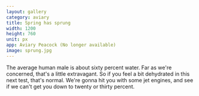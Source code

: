 ```yaml
---
layout: gallery
category: aviary
title: Spring has sprung
width: 1200
height: 760
unit: px
app: Aviary Peacock (No longer available)
image: sprung.jpg
---
```


The average human male is about sixty percent water. Far as we're concerned, that's a little extravagant. So if you feel a bit dehydrated in this next test, that's normal. We're gonna hit you with some jet engines, and see if we can't get you down to twenty or thirty percent.
